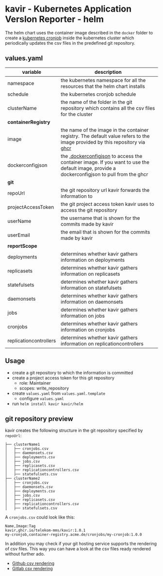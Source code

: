 # kavir - **K**ubernetes **A**pplication **V**ers**I**on **R**eporter - helm

The helm chart uses the container image described in the `docker` folder to create a [kubernetes cronjob](https://kubernetes.io/docs/concepts/workloads/controllers/cron-jobs/) inside the kubernetes cluster which periodically updates the csv files in the predefined git repository.

## values.yaml

| variable               | description                                                                                   |
| ---------------------- | --------------------------------------------------------------------------------------------- |
| namespace              | the kubernetes namespace for all the resources that the helm chart installs                   |
| schedule               | the kubernetes cronjob schedule                                                               |
| clusterName            | the name of the folder in the git repository which contains all the csv files for the cluster |
| **containerRegistry**  |                                                                                               |
| image                  | the name of the image in the container registry. The default value refers to the image provided by this repository via [ghcr](https://docs.github.com/en/packages/working-with-a-github-packages-registry/working-with-the-container-registry) |
| dockerconfigjson       | the [.dockerconfigjson](https://kubernetes.io/docs/tasks/configure-pod-container/pull-image-private-registry/) to access the container image. If you want to use the default image, provide a dockerconfigjson to pull from the ghcr |
| **git**                |                                                                                               |
| repoUrl                | the git repository url kavir forwards the information to                                      |
| projectAccessToken     | the git project access token kavir uses to access the git repository                          |
| userName               | the username that is shown for the commits made by kavir                                      |
| userEmail              | the email that is shown for the commits made by kavir                                         |
| **reportScope**        |                                                                                               |
| deployments            | determines whether kavir gathers information on deployments                                   |
| replicasets            | determines whether kavir gathers information on replicasets                                   |
| statefulsets           | determines whether kavir gathers information on statefulsets                                  |
| daemonsets             | determines whether kavir gathers information on daemonsets                                    |
| jobs                   | determines whether kavir gathers information on jobs                                          |
| cronjobs               | determines whether kavir gathers information on cronjobs                                      |
| replicationcontrollers | determines whether kavir gathers information on replicationcontrollers                        |

## Usage

* create a git repository to which the information is committed
* create a project access token for this git repository
  * role: Maintainer
  * scopes: write_repository
* create `values.yaml` from `values.yaml.template`
  * configure `values.yaml`
* run `helm install kavir kavir/helm`

## git repository preview

kavir creates the following structure in the git repository specified by `repoUrl`:

```text
├── clusterName1
│   ├── cronjobs.csv
│   ├── daemonsets.csv
│   ├── deployments.csv
│   ├── jobs.csv
│   ├── replicasets.csv
│   ├── replicationcontrollers.csv
│   ├── statefulsets.csv
├── clusterName2
│   ├── cronjobs.csv
│   ├── daemonsets.csv
│   ├── deployments.csv
│   ├── jobs.csv
│   ├── replicasets.csv
│   ├── replicationcontrollers.csv
│   ├── statefulsets.csv
```

A `cronjobs.csv` could look like this:

```csv
Name,Image:Tag
kavir,ghcr.io/telekom-mms/kavir:1.0.1
my-cronjob,container-registry.acme.de/cronjobs/my-cronjob:1.0.0
```

In addition you may check if your git hosting service supports the rendering of csv files. This way you can have a look at the csv files ready rendered without further ado.

* [Github csv rendering](https://docs.github.com/en/repositories/working-with-files/using-files/working-with-non-code-files#rendering-csv-and-tsv-data)
* [Gitlab csv rendering](https://docs.gitlab.com/ee/user/project/repository/files/csv.html)
